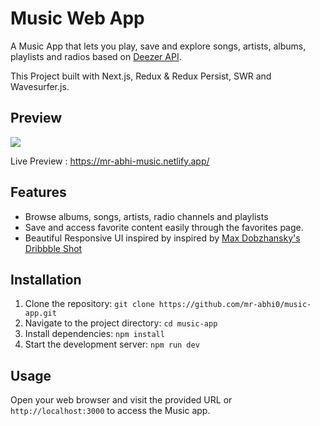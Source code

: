 # Music Web App

A Music App that lets you play, save and explore songs, artists, albums, playlists and radios based on [Deezer API](https://developers.deezer.com).

This Project built with Next.js, Redux & Redux Persist, SWR and Wavesurfer.js.

## Preview

![](https://i.imgur.com/bDbPNwe.png)

Live Preview : https://mr-abhi-music.netlify.app/

## Features

- Browse albums, songs, artists, radio channels and playlists
- Save and access favorite content easily through the favorites page.
- Beautiful Responsive UI inspired by  inspired by [Max Dobzhansky's](https://dribbble.com/max_dobzhansky) [Dribbble Shot](https://dribbble.com/shots/6619033-Music-player)

## Installation

1. Clone the repository: `git clone https://github.com/mr-abhi0/music-app.git`
2. Navigate to the project directory: `cd music-app`
3. Install dependencies: `npm install`
4. Start the development server: `npm run dev`

## Usage

Open your web browser and visit the provided URL or `http://localhost:3000` to access the Music app.
